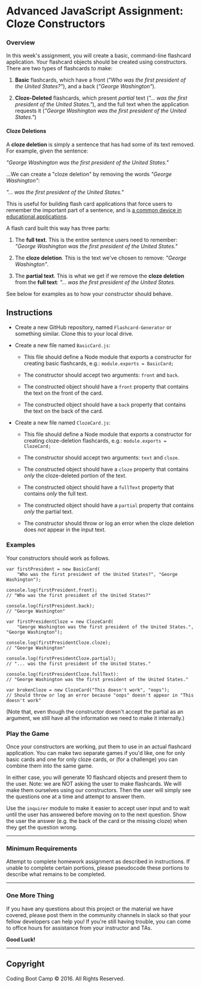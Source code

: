 # Advanced JavaScript Assignment: Cloze Constructors

### Overview

In this week's assignment, you will create a basic, command-line flashcard application. Your flashcard objects should be created using constructors. There are two types of flashcards to make:

1. **Basic** flashcards, which have a front (_"Who was the first president of the United States?"_), and a back (_"George Washington"_).

2. **Cloze-Deleted** flashcards, which present _partial_ text (_"... was the first president of the United States."_), and the full text when the application requests it (_"George Washington was the first president of the United States."_)

#### Cloze Deletions

A **cloze deletion** is simply a sentence that has had some of its text removed. For example, given the sentence:

_"George Washington was the first president of the United States."_

...We can create a "cloze deletion" by removing the words _"George Washington"_:

_"... was the first president of the United States."_

This is useful for building flash card applications that force users to remember the important part of a sentence, and is [a common device in educational applications](https://en.wikipedia.org/wiki/Cloze_test).

A flash card built this way has three parts:

1. The **full text**. This is the entire sentence users need to remember:  _"George Washington was the first president of the United States."_

2. The **cloze deletion**. This is the text we've chosen to remove: _"George Washington"_.

3. The **partial text**. This is what we get if we remove the **cloze deletion** from the **full text**: _"... was the first president of the United States._

See below for examples as to how your constructor should behave.

## Instructions

* Create a new GitHub repository, named `Flashcard-Generator` or something similar. Clone this to your local drive.

* Create a new file named `BasicCard.js`:

  * This file should define a Node module that exports a constructor for creating basic flashcards, e.g.:
    `module.exports = BasicCard;`

  * The constructor should accept two arguments: `front` and `back`.

  * The constructed object should have a `front` property that contains the text on the front of the card.

  * The constructed object should have a `back` property that contains the text on the back of the card.

* Create a new file named `ClozeCard.js`:

  * This file should define a Node module that exports a constructor for creating cloze-deletion flashcards, e.g.:
    `module.exports = ClozeCard;`

  * The constructor should accept two arguments: `text` and `cloze`.

  * The constructed object should have a `cloze` property that contains _only_ the cloze-deleted portion of the text.

  * The constructed object should have a `fullText` property that contains _only_ the full text.

  * The constructed object should have a `partial` property that contains _only_ the partial text.

  * The constructor should throw or log an error when the cloze deletion does _not_ appear in the input text.

### Examples

Your constructors should work as follows.

```
var firstPresident = new BasicCard(
    "Who was the first president of the United States?", "George Washington");

console.log(firstPresident.front); 
// "Who was the first president of the United States?"

console.log(firstPresident.back); 
// "George Washington"

var firstPresidentCloze = new ClozeCard(
    "George Washington was the first president of the United States.", "George Washington");

console.log(firstPresidentCloze.cloze); 
// "George Washington"

console.log(firstPresidentCloze.partial);
// "... was the first president of the United States."

console.log(firstPresidentCloze.fullText):
// "George Washington was the first president of the United States."

var brokenCloze = new ClozeCard("This doesn't work", "oops");
// Should throw or log an error because "oops" doesn't appear in "This doesn't work"
```

(Note that, even though the constructor doesn't accept the partial as an argument, we still have all the information we need to make it internally.)

### Play the Game

Once your constructors are working, put them to use in an actual flashcard application. You can make two separate games if you'd like, one for only basic cards and one for only cloze cards, or (for a challenge) you can combine them into the same game.

In either case, you will generate 10 flashcard objects and present them to the user. Note: we are NOT asking the user to make flashcards. We will make them ourselves using our constructors. Then the user will simply see the questions one at a time and attempt to answer them.

Use the `inquirer` module to make it easier to accept user input and to wait until the user has answered before moving on to the next question. Show the user the answer (e.g. the back of the card or the missing cloze) when they get the question wrong.

- - -

### Minimum Requirements

Attempt to complete homework assignment as described in instructions. If unable to complete certain portions, please pseudocode these portions to describe what remains to be completed.

- - -

### One More Thing

If you have any questions about this project or the material we have covered, please post them in the community channels in slack so that your fellow developers can help you! If you're still having trouble, you can come to office hours for assistance from your instructor and TAs.

**Good Luck!**

- - -

## Copyright

Coding Boot Camp © 2016. All Rights Reserved.
